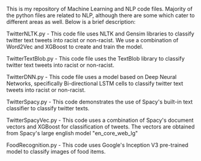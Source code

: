 This is my repository of Machine Learning and NLP code files. Majority of the python files are related to NLP, although there are some which cater to different areas as well.
Below is a brief description:

TwitterNLTK.py - This code file uses NLTK and Gensim libraries to classify twitter text tweets into racist or non-racist. We use a combination of Word2Vec and XGBoost to create and train the model.

TwitterTextBlob.py - This code file uses the TextBlob library to classify twitter text tweets into racist or non-racist.

TwitterDNN.py - This code file uses a model based on Deep Neural Networks, specifically Bi-directional LSTM cells to classify twitter text tweets into racist or non-racist.

TwitterSpacy.py - This code demonstrates the use of Spacy's built-in text classifier to classify twitter texts.

TwitterSpacyVec.py - This code uses a combination of Spacy's document vectors and XGBoost for classification of tweets. The vectors are obtained from Spacy's large english model "en_core_web_lg" 

FoodRecognition.py - This code uses Google's Inception V3 pre-trained model to classify images of food items.
